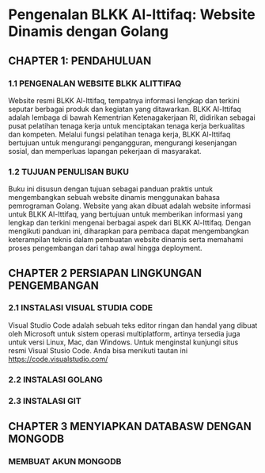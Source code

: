 # Pengenalan BLKK Al-Ittifaq: Website Dinamis dengan Golang
## CHAPTER 1: PENDAHULUAN
### 1.1 PENGENALAN WEBSITE BLKK ALITTIFAQ
Website resmi BLKK Al-Ittifaq, tempatnya informasi lengkap dan terkini seputar berbagai produk dan kegiatan yang ditawarkan. BLKK Al-Ittifaq adalah lembaga di bawah Kementrian Ketenagakerjaan RI, didirikan sebagai pusat pelatihan tenaga kerja untuk menciptakan tenaga kerja berkualitas dan kompeten. Melalui fungsi pelatihan tenaga kerja, BLKK Al-Ittifaq bertujuan untuk mengurangi pengangguran, mengurangi kesenjangan sosial, dan memperluas lapangan pekerjaan di masyarakat.

### 1.2 TUJUAN PENULISAN BUKU
Buku ini disusun dengan tujuan sebagai panduan praktis untuk mengembangkan sebuah website dinamis menggunakan bahasa pemrograman Golang. Website yang akan dibuat adalah website informasi untuk BLKK Al-Ittifaq, yang bertujuan untuk memberikan informasi yang lengkap dan terkini mengenai berbagai aspek dari BLKK Al-Ittifaq. Dengan mengikuti panduan ini, diharapkan para pembaca dapat mengembangkan keterampilan teknis dalam pembuatan website dinamis serta memahami proses pengembangan dari tahap awal hingga deployment.

## CHAPTER 2 PERSIAPAN LINGKUNGAN PENGEMBANGAN

### 2.1 INSTALASI VISUAL STUDIA CODE
Visual Studio Code adalah sebuah
teks editor ringan dan handal yang dibuat
oleh Microsoft untuk sistem operasi
multiplatform, artinya tersedia juga untuk
versi Linux, Mac, dan Windows. 
Untuk menginstal kunjungi situs resmi Visual Stusio Code. Anda bisa menikuti tautan ini https://code.visualstudio.com/
### 2.2 INSTALASI GOLANG
### 2.3 INSTALASI GIT

## CHAPTER 3 MENYIAPKAN DATABASW DENGAN MONGODB
### MEMBUAT AKUN MONGODB


